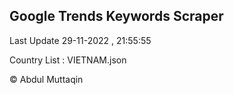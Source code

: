 

## Google Trends Keywords Scraper 
 
Last Update 29-11-2022 , 21:55:55

Country List :
VIETNAM.json



© Abdul Muttaqin 
